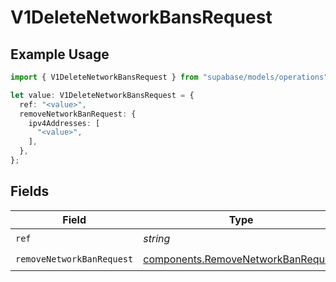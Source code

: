 # V1DeleteNetworkBansRequest

## Example Usage

```typescript
import { V1DeleteNetworkBansRequest } from "supabase/models/operations";

let value: V1DeleteNetworkBansRequest = {
  ref: "<value>",
  removeNetworkBanRequest: {
    ipv4Addresses: [
      "<value>",
    ],
  },
};
```

## Fields

| Field                                                                                    | Type                                                                                     | Required                                                                                 | Description                                                                              |
| ---------------------------------------------------------------------------------------- | ---------------------------------------------------------------------------------------- | ---------------------------------------------------------------------------------------- | ---------------------------------------------------------------------------------------- |
| `ref`                                                                                    | *string*                                                                                 | :heavy_check_mark:                                                                       | Project ref                                                                              |
| `removeNetworkBanRequest`                                                                | [components.RemoveNetworkBanRequest](../../models/components/removenetworkbanrequest.md) | :heavy_check_mark:                                                                       | N/A                                                                                      |